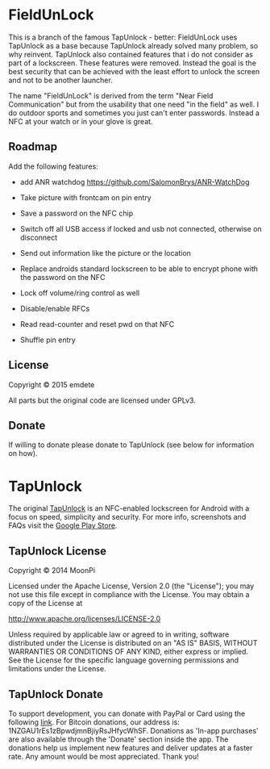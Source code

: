 FieldUnLock
===========

This is a branch of the famous TapUnlock - better: FieldUnLock uses TapUnlock
as a base because TapUnlock already solved many problem, so why reinvent.
TapUnlock also contained features that i do not consider as part of a
lockscreen. These features were removed. Instead the goal is the best security
that can be achieved with the least effort to unlock the screen and not to be
another launcher.

The name "FieldUnLock" is derived from the term "Near Field Communication" but
from the usability that one need "in the field" as well. I do outdoor sports
and sometimes you just can't enter passwords. Instead a NFC at your watch or in
your glove is great.

Roadmap
-------

Add the following features:

-	add ANR watchdog https://github.com/SalomonBrys/ANR-WatchDog

-	Take picture with frontcam on pin entry

-	Save a password on the NFC chip

-	Switch off all USB access if locked and usb not connected, otherwise on disconnect

-	Send out information like the picture or the location

-	Replace androids standard lockscreen to be able to encrypt phone with
	the password on the NFC

-	Lock off volume/ring control as well

-	Disable/enable RFCs

-	Read read-counter and reset pwd on that NFC

-	Shuffle pin entry

License
-------

Copyright &copy; 2015 emdete

All parts but the original code are licensed under GPLv3.

Donate
------

If willing to donate please donate to TapUnlock (see below for information on
how).

TapUnlock
=========

The original
[TapUnlock](https://play.google.com/store/apps/details?id=com.moonpi.tapunlock)
is an NFC-enabled lockscreen for Android with a focus on speed, simplicity and
security. For more info, screenshots and FAQs visit the [Google Play
Store](https://play.google.com/store/apps/details?id=com.moonpi.tapunlock).

TapUnlock License
-----------------

Copyright &copy; 2014 MoonPi

Licensed under the Apache License, Version 2.0 (the "License"); you may not use
this file except in compliance with the License. You may obtain a copy of the
License at

http://www.apache.org/licenses/LICENSE-2.0

Unless required by applicable law or agreed to in writing, software distributed
under the License is distributed on an "AS IS" BASIS, WITHOUT WARRANTIES OR
CONDITIONS OF ANY KIND, either express or implied. See the License for the
specific language governing permissions and limitations under the License.

TapUnlock Donate
----------------

To support development, you can donate with PayPal or Card using the following
[link](http://goo.gl/TQRlTa). For Bitcoin donations, our address is:
1NZGAU1rEs1zBpwdjmnBjiyRsJHfycWhSF. Donations as 'In-app purchases' are also
available through the 'Donate' section inside the app. The donations help us
implement new features and deliver updates at a faster rate. Any amount would
be most appreciated. Thank you!

